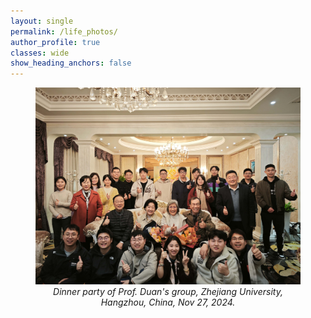 ```yaml
---
layout: single
permalink: /life_photos/
author_profile: true
classes: wide
show_heading_anchors: false
---
```

<figure>
  <img src="/assets/images/life1.jpg" alt="Research photo" width="500">
  <figcaption style="text-align:center; font-style:italic;">
  Dinner party of Prof. Duan's group, Zhejiang University, Hangzhou, China, Nov 27, 2024.
  </figcaption>
</figure>

